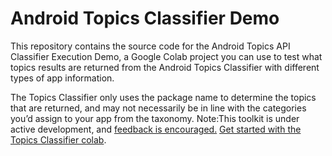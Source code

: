 # Android Topics Classifier Demo

This repository contains the source code for the Android Topics API Classifier Execution Demo, a Google Colab project you can use to test what topics results are returned from the Android Topics Classifier with different types of app information. 

The Topics Classifier only uses the package name to determine the topics that are returned, and may not necessarily be in line with the categories you’d assign to your app from the taxonomy. Note:This toolkit is under active development, and [feedback is encouraged.](https://issuetracker.google.com/issues/new?component=1116743&template=1636967) [Get started with the Topics Classifier colab](https://githubtocolab.com/privacysandbox/android-topics-classifier).

